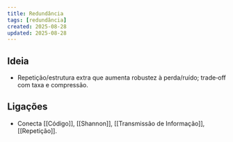 ```yaml
---
title: Redundância
tags: [redundância]
created: 2025-08-28
updated: 2025-08-28
---
```


## Ideia
- Repetição/estrutura extra que aumenta robustez à perda/ruído; trade‑off com taxa e compressão.

## Ligações
- Conecta [[Código]], [[Shannon]], [[Transmissão de Informação]], [[Repetição]].

